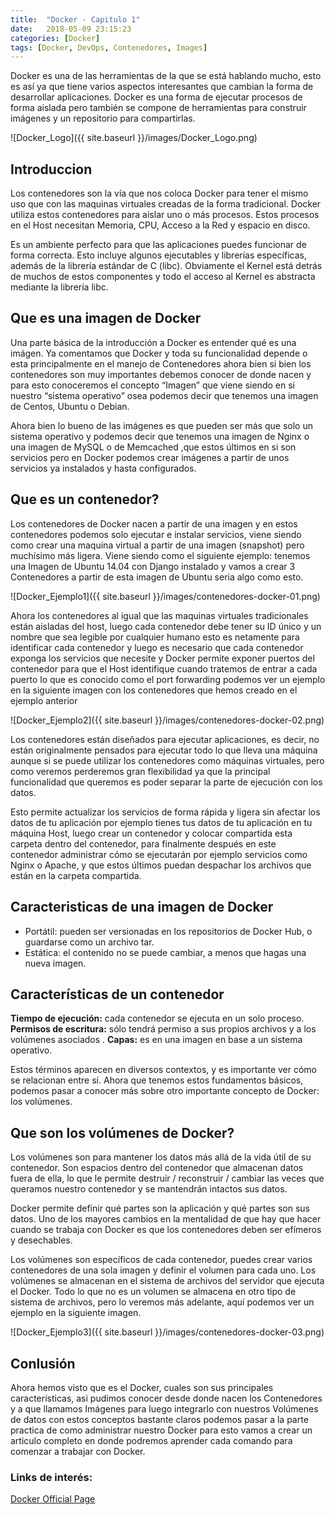 ```yaml
---
title:  "Docker - Capitulo 1"
date:   2018-05-09 23:15:23
categories: [Docker]
tags: [Docker, DevOps, Contenedores, Images]
---
```

Docker es una de las herramientas de la que se está hablando mucho, esto es así ya que tiene varios aspectos interesantes que cambian la forma de desarrollar aplicaciones. Docker es una forma de ejecutar procesos de forma aislada pero también se compone de herramientas para construir imágenes y un repositorio para compartirlas.


![Docker_Logo]({{ site.baseurl }}/images/Docker_Logo.png)

## Introduccion ##

Los contenedores son la vía que nos coloca Docker para tener el mismo uso que con las maquinas virtuales creadas de la forma tradicional. Docker utiliza estos contenedores para aislar uno o más procesos. Estos procesos en el Host necesitan Memoria, CPU, Acceso a la Red y espacio en disco.

Es un ambiente perfecto para que las aplicaciones puedes funcionar de forma correcta. Esto incluye algunos ejecutables y librerías específicas, además de la librería estándar de C (libc). Obviamente el Kernel está detrás de muchos de estos componentes y todo el acceso al Kernel es abstracta mediante la librería libc.

## Que es una imagen de Docker ##

Una parte básica de la introducción a Docker es entender qué es una imágen. Ya comentamos que Docker y toda su funcionalidad depende o esta principalmente en el manejo de Contenedores ahora bien si bien los contenedores son muy importantes debemos conocer de donde nacen y para esto conoceremos el concepto “Imagen” que viene siendo en si nuestro “sistema operativo” osea podemos decir que tenemos una imagen de Centos, Ubuntu o Debian.

Ahora bien lo bueno de las imágenes es que pueden ser más que solo un sistema operativo y podemos decir que tenemos una imagen de Nginx o una imagen de MySQL o de Memcached ,que estos últimos en si son servicios pero en Docker podemos crear imágenes a partir de unos servicios ya instalados y hasta configurados.

## Que es un contenedor? ##

Los contenedores de Docker nacen a partir de una imagen y en estos contenedores podemos solo ejecutar e instalar servicios, viene siendo como crear una maquina virtual a partir de una imagen (snapshot) pero muchísimo más ligera. Viene siendo como el siguiente ejemplo: tenemos una Imagen de Ubuntu 14.04 con Django instalado y vamos a crear 3 Contenedores a partir de esta imagen de Ubuntu seria algo como esto.

![Docker_Ejemplo1]({{ site.baseurl }}/images/contenedores-docker-01.png)

Ahora los contenedores al igual que las maquinas virtuales tradicionales están aisladas del host, luego cada contenedor debe tener su ID único y un nombre que sea legible por cualquier humano esto es netamente para identificar cada contenedor y luego es necesario que cada contenedor exponga los servicios que necesite y Docker permite exponer puertos del contenedor para que el Host identifique cuando tratemos de entrar a cada puerto lo que es conocido como el port forwarding  podemos ver un ejemplo en la siguiente imagen con los contenedores que hemos creado en el ejemplo anterior

![Docker_Ejemplo2]({{ site.baseurl }}/images/contenedores-docker-02.png)

Los contenedores están diseñados para ejecutar aplicaciones, es decir, no están originalmente pensados para ejecutar todo lo que lleva una máquina aunque si se puede utilizar los contenedores como máquinas virtuales, pero como veremos perderemos gran flexibilidad ya que la principal funcionalidad que queremos es poder separar la parte de ejecución con los datos.

Esto permite actualizar los servicios de forma rápida y ligera sin afectar los datos de tu aplicación por ejemplo tienes tus datos de tu aplicación en tu máquina Host, luego crear un contenedor y colocar compartida esta carpeta dentro del contenedor, para finalmente después en este contenedor administrar cómo se ejecutarán por ejemplo servicios como Nginx o Apache, y que estos últimos puedan despachar los archivos que están en la carpeta compartida.

## Caracteristicas de una imagen de Docker ##

 - Portátil: pueden ser versionadas en los repositorios de Docker Hub, o guardarse como un archivo tar.
 - Estática: el contenido no se puede cambiar, a menos que hagas una nueva imagen.

## Características de un contenedor ##

**Tiempo de ejecución:** cada contenedor se ejecuta en un solo proceso.
**Permisos de escritura:** sólo tendrá permiso a sus propios archivos y a los volúmenes asociados .
**Capas:** es en una imagen en base a un sistema operativo.

Estos términos aparecen en diversos contextos, y es importante ver cómo se relacionan entre sí. Ahora que tenemos estos fundamentos básicos, podemos pasar a conocer más sobre otro importante concepto de Docker: los volúmenes.

## Que son los volúmenes de Docker? ##

Los volúmenes son para mantener los datos más allá de la vida útil de su contenedor. Son espacios dentro del contenedor que almacenan datos fuera de ella, lo que le permite destruir / reconstruir / cambiar  las veces que queramos nuestro contenedor y se mantendrán intactos sus datos.

Docker permite definir qué partes son la aplicación y qué partes son sus datos. Uno de los mayores cambios en la mentalidad de que hay que hacer cuando se trabaja con Docker es que los contenedores deben ser efímeros y desechables.

Los volúmenes son específicos de cada contenedor, puedes crear varios contenedores de una sola imagen y definir el volumen para cada uno. Los volúmenes se almacenan en el sistema de archivos del servidor que ejecuta el Docker. Todo lo que no es un volumen se almacena en otro tipo de sistema de archivos, pero lo veremos más adelante, aquí podemos ver un ejemplo en la siguiente imagen.

![Docker_Ejemplo3]({{ site.baseurl }}/images/contenedores-docker-03.png)

## Conlusión ##

Ahora hemos visto que es el Docker, cuales son sus principales características, asi pudimos conocer desde donde nacen los Contenedores y a que llamamos Imágenes para luego integrarlo con nuestros Volúmenes de datos con estos conceptos bastante claros podemos pasar a la parte practica de como administrar nuestro Docker para esto vamos a crear un articulo completo en donde podremos aprender cada comando para comenzar a trabajar con Docker.

### Links de interés: ###

[Docker Official Page][Docker]

[Docker]: https://www.docker.com/
